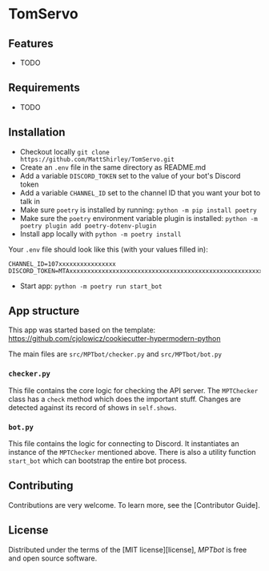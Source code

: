 # TomServo

## Features

- TODO

## Requirements

- TODO

## Installation

- Checkout locally `git clone https://github.com/MattShirley/TomServo.git`
- Create an `.env` file in the same directory as README.md
- Add a variable `DISCORD_TOKEN` set to the value of your bot's Discord token
- Add a variable `CHANNEL_ID` set to the channel ID that you want your bot to talk in
- Make sure `poetry` is installed by running: `python -m pip install poetry`
- Make sure the `poetry` environment variable plugin is installed: `python -m poetry plugin add poetry-dotenv-plugin`
- Install app locally with `python -m poetry install`

Your `.env` file should look like this (with your values filled in):

```
CHANNEL_ID=107xxxxxxxxxxxxxxxx
DISCORD_TOKEN=MTAxxxxxxxxxxxxxxxxxxxxxxxxxxxxxxxxxxxxxxxxxxxxxxxxxxxxxxxxxxxxxxxxxxxxx
```

- Start app: `python -m poetry run start_bot`

## App structure
This app was started based on the template: https://github.com/cjolowicz/cookiecutter-hypermodern-python

The main files are `src/MPTbot/checker.py` and `src/MPTbot/bot.py`

### `checker.py`

This file contains the core logic for checking the API server. The `MPTChecker` class has a `check` method which does the important stuff. Changes are detected against its record of shows in `self.shows`.

### `bot.py`

This file contains the logic for connecting to Discord. It instantiates an instance of the `MPTChecker` mentioned above. There is also a utility function `start_bot` which can bootstrap the entire bot process.

## Contributing

Contributions are very welcome.
To learn more, see the [Contributor Guide].

## License

Distributed under the terms of the [MIT license][license],
_MPTbot_ is free and open source software.

